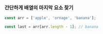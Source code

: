 ### 간단하게 배열의 마지막 요소 찾기
~~~javascript
const arr = ['apple', 'ornage', 'banana'];

const last = arr[arr.length - 1]; // banana
~~~